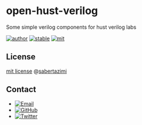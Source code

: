 # open-hust-verilog

Some simple verilog components for hust verilog labs

[![author](https://img.shields.io/badge/author-sabertazimi-lightgrey.svg)](https://github.com/sabertazimi)
[![stable](https://img.shields.io/badge/stability-stable-brightgreen.svg)](https://github.com/sabertazimi/open-hust-verilog)
[![mit](https://img.shields.io/badge/license-mit-brightgreen.svg)](https://raw.githubusercontent.com/sabertazimi/open-hust-verilog/master/LICENSE)

## License

[mit license](https://raw.githubusercontent.com/sabertazimi/open-hust-verilog/master/LICENSE) @[sabertazimi](https://github.com/sabertazimi)

## Contact

*   [![Email](https://img.shields.io/badge/mailto-sabertazimi-brightgreen.svg?style=flat-square)](mailto:sabertazimi@gmail.com)
*   [![GitHub](https://img.shields.io/badge/contact-github-000000.svg?style=flat-square)](https://github.com/sabertazimi)
*   [![Twitter](https://img.shields.io/badge/contact-twitter-blue.svg?style=flat-square)](https://twitter.com/sabertazimi)

